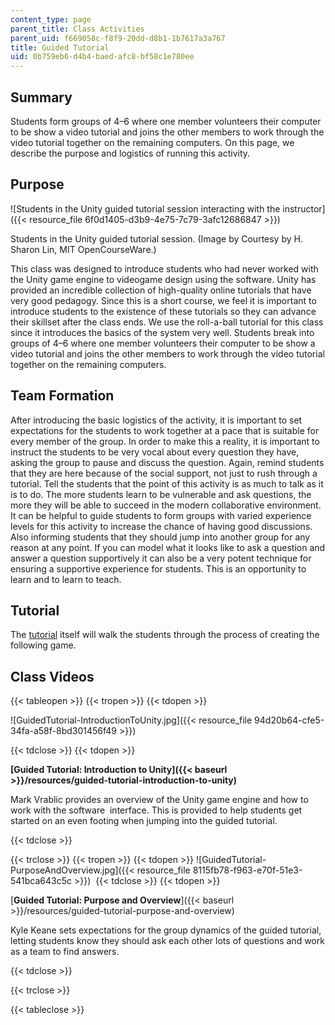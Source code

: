 ```yaml
---
content_type: page
parent_title: Class Activities
parent_uid: f669058c-f8f9-20dd-d8b1-1b7617a3a767
title: Guided Tutorial
uid: 0b759eb6-d4b4-baed-afc8-bf58c1e780ee
---
```


Summary
-------

Students form groups of 4–6 where one member volunteers their computer to be show a video tutorial and joins the other members to work through the video tutorial together on the remaining computers. On this page, we describe the purpose and logistics of running this activity.

Purpose
-------

![Students in the Unity guided tutorial session interacting with the instructor]({{< resource_file 6f0d1405-d3b9-4e75-7c79-3afc12686847 >}})  

Students in the Unity guided tutorial session. (Image by Courtesy by H. Sharon Lin, MIT OpenCourseWare.)

This class was designed to introduce students who had never worked with the Unity game engine to videogame design using the software. Unity has provided an incredible collection of high-quality online tutorials that have very good pedagogy. Since this is a short course, we feel it is important to introduce students to the existence of these tutorials so they can advance their skillset after the class ends. We use the roll-a-ball tutorial for this class since it introduces the basics of the system very well. Students break into groups of 4–6 where one member volunteers their computer to be show a video tutorial and joins the other members to work through the video tutorial together on the remaining computers.

Team Formation
--------------

After introducing the basic logistics of the activity, it is important to set expectations for the students to work together at a pace that is suitable for every member of the group. In order to make this a reality, it is important to instruct the students to be very vocal about every question they have, asking the group to pause and discuss the question. Again, remind students that they are here because of the social support, not just to rush through a tutorial. Tell the students that the point of this activity is as much to talk as it is to do. The more students learn to be vulnerable and ask questions, the more they will be able to succeed in the modern collaborative environment. It can be helpful to guide students to form groups with varied experience levels for this activity to increase the chance of having good discussions. Also informing students that they should jump into another group for any reason at any point. If you can model what it looks like to ask a question and answer a question supportively it can also be a very potent technique for ensuring a supportive experience for students. This is an opportunity to learn and to learn to teach.

Tutorial
--------

The [tutorial](https://unity3d.com/learn/tutorials/projects/roll-ball-tutorial) itself will walk the students through the process of creating the following game.

Class Videos
------------

{{< tableopen >}}
{{< tropen >}}
{{< tdopen >}}


﻿![GuidedTutorial-IntroductionToUnity.jpg]({{< resource_file 94d20b64-cfe5-34fa-a58f-8bd301456f49 >}})


{{< tdclose >}}
{{< tdopen >}}


 **[Guided Tutorial: Introduction to Unity]({{< baseurl >}}/resources/guided-tutorial-introduction-to-unity)**

Mark Vrablic provides an overview of the Unity game engine and how to work with the software  interface. This is provided to help students get started on an even footing when jumping into the guided tutorial.  


{{< tdclose >}}

{{< trclose >}}
{{< tropen >}}
{{< tdopen >}}
![GuidedTutorial-PurposeAndOverview.jpg]({{< resource_file 8115fb78-f963-e70f-51e3-541bca643c5c >}}) 
{{< tdclose >}}
{{< tdopen >}}


 [**Guided Tutorial: Purpose and Overview**]({{< baseurl >}}/resources/guided-tutorial-purpose-and-overview)

Kyle Keane sets expectations for the group dynamics of the guided tutorial, letting students know they should ask each other lots of questions and work as a team to find answers.  


{{< tdclose >}}

{{< trclose >}}

{{< tableclose >}}